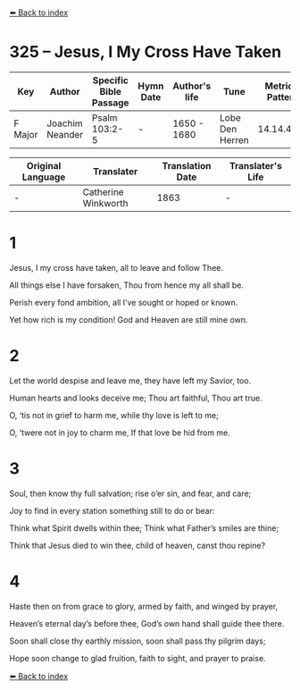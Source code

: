 [⬅️ Back to index](../README.md)

# 325 – Jesus, I My Cross Have Taken

Key | Author   | Specific Bible Passage     |Hymn Date |Author's life |Tune |Metrical Pattern   |Composer/Source                                                                                        
-- | --------- | ---------------------------|----------|--------------|-----|-------------------|-------------   
F Major  | Joachim Neander      | Psalm 103:2-5 | -  | 1650 - 1680 | Lobe Den Herren | 14.14.4.7.8 | Chorale Book for England, 1863 

Original Language | Translater | Translation Date   | Translater's Life     
----------------- | --------- | --------------------|-------------   
\-  | Catherine Winkworth      | 1863 | -  | 1827 - 1878 



# 1

Jesus, I my cross have taken, all to leave and follow Thee.

All things else I have forsaken, Thou from hence my all shall be.

Perish every fond ambition, all I’ve sought or hoped or known.

Yet how rich is my condition! God and Heaven are still mine own.



# 2

Let the world despise and leave me, they have left my Savior, too.

Human hearts and looks deceive me; Thou art faithful, Thou art true.

O, ‘tis not in grief to harm me, while thy love is left to me;

O, ‘twere not in joy to charm me, If that love be hid from me.



# 3

Soul, then know thy full salvation; rise o’er sin, and fear, and care;

Joy to find in every station something still to do or bear:

Think what Spirit dwells within thee; Think what Father’s smiles are thine;

Think that Jesus died to win thee, child of heaven, canst thou repine?



# 4

Haste then on from grace to glory, armed by faith, and winged by prayer,

Heaven’s eternal day’s before thee, God’s own hand shall guide thee there.

Soon shall close thy earthly mission, soon shall pass thy pilgrim days;

Hope soon change to glad fruition, faith to sight, and prayer to praise.

[⬅️ Back to index](../README.md)
